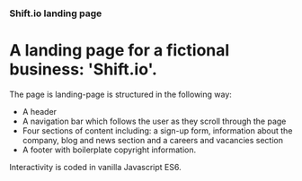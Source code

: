 ### Shift.io landing page

# A landing page for a fictional business: 'Shift.io'.

The page is landing-page is structured in the following way:

- A header
- A navigation bar which follows the user as they scroll through the page
- Four sections of content including: a sign-up form, information about the company, blog and news section and a careers and vacancies section
- A footer with boilerplate copyright information.

Interactivity is coded in vanilla Javascript ES6.
